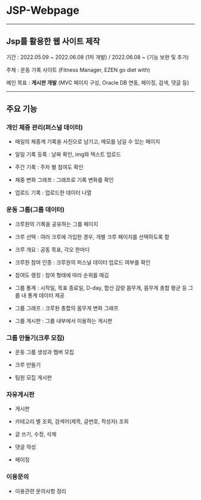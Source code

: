 # JSP-Webpage

---

## Jsp를 활용한 웹 사이트 제작

기간 : 2022.05.09 ~ 2022.06.08 (1차 개발) / 2022.06.08 ~ (기능 보완 및 추가)

주제 : 운동 기록 사이트 (Fitness Manager, EZEN go diet with)

메인 목표 : **게시판 개발** (MVC 페이지 구성, Oracle DB 연동, 페이징, 검색, 댓글 등)

---

## 주요 기능

### 개인 체중 관리(퍼스널 데이터)

- 매일의 체중계 기록을 사진으로 남기고, 메모를 남길 수 있는 페이지 

- 일일 기록 등록 : 날짜 확인, img와 텍스트 업로드
- 주간 기록 : 주차 별 참여도 확인
- 체중 변화 그래프 : 그래프로 기록 변화를 확인
- 업로드 기록 : 업로드한 데이터 나열

### 운동 그룹(그룹 데이터)

- 크루원의 기록을 공유하는 그룹 페이지

- 크루 선택 : 여러 크루에 가입한 경우, 개별 크루 페이지를 선택하도록 함
- 크루 개요 : 공동 목표, 각오 한마디
- 크루원 참여 인증 : 크루원의 퍼스널 데이터 업로드 여부를 확인
- 참여도 랭킹 : 참여 형태에 따라 순위를 매김
- 그룹 통계 : 시작일, 목표 종료일, D-day, 합산 감량 몸무게, 몸무게 총합 평균 등 그룹 내 통계 데이터 제공
- 그룹 그래프 : 크루원 총합의 몸무게 변화 그래프
- 그룹 게시판 : 그룹 내부에서 이용하는 게시판

 

### 그룹 만들기(크루 모집)

- 운동 그룹 생성과 멤버 모집

- 크루 만들기
- 팀원 모집 게시판

### 자유게시판

- 게시판

- 카테고리 별 조회, 검색어(제목, 글번호, 작성자) 조회
- 글 쓰기, 수정, 삭제
- 댓글 작성
- 페이징

### 이용문의

- 이용관련 문의사항 정리